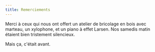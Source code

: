 ```yaml
---
title: Remerciements
---
```


Merci à ceux qui nous ont offert un atelier de bricolage en bois avec marteau,
un xylophone, et un piano à effet Larsen. Nos samedis matin étaient bien
tristement silencieux.

Mais ça, c'était avant.
